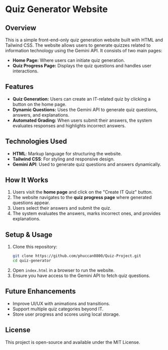 # Quiz Generator Website

## Overview
This is a simple front-end-only quiz generation website built with HTML and Tailwind CSS. The website allows users to generate quizzes related to information technology using the Gemini API. It consists of two main pages:

- **Home Page:** Where users can initiate quiz generation.
- **Quiz Progress Page:** Displays the quiz questions and handles user interactions.

## Features
- **Quiz Generation:** Users can create an IT-related quiz by clicking a button on the home page.
- **Dynamic Questions:** Uses the Gemini API to generate quiz questions, answers, and explanations.
- **Automated Grading:** When users submit their answers, the system evaluates responses and highlights incorrect answers.

## Technologies Used
- **HTML**: Markup language for structuring the website.
- **Tailwind CSS**: For styling and responsive design.
- **Gemini API**: Used to generate quiz questions and answers dynamically.

## How It Works
1. Users visit the **home page** and click on the "Create IT Quiz" button.
2. The website navigates to the **quiz progress page** where generated questions appear.
3. Users select their answers and submit the quiz.
4. The system evaluates the answers, marks incorrect ones, and provides explanations.

## Setup & Usage
1. Clone this repository:
   ```sh
   git clone https://github.com/phuccan0800/Quiz-Project.git
   cd quiz-generator
   ```
2. Open `index.html` in a browser to run the website.
3. Ensure you have access to the Gemini API to fetch quiz questions.

## Future Enhancements
- Improve UI/UX with animations and transitions.
- Support multiple quiz categories beyond IT.
- Store user progress and scores using local storage.

## License
This project is open-source and available under the MIT License.

